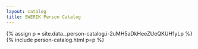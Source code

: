 ```yaml
---
layout: catalog
title: SWERIK Person Catalog
---
```

{% assign p = site.data._person-catalog.i-2uMH5aDkHeeZUeQKUH1yLp %}
{% include person-catalog.html p=p %}

